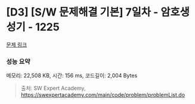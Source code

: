# [D3] [S/W 문제해결 기본] 7일차 - 암호생성기 - 1225 

[문제 링크](https://swexpertacademy.com/main/code/problem/problemDetail.do?contestProbId=AV14uWl6AF0CFAYD) 

### 성능 요약

메모리: 22,508 KB, 시간: 156 ms, 코드길이: 2,004 Bytes



> 출처: SW Expert Academy, https://swexpertacademy.com/main/code/problem/problemList.do